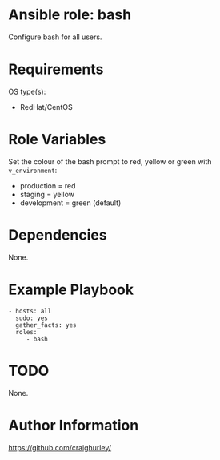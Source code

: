 # Ansible role: bash

Configure bash for all users.

# Requirements

OS type(s):
- RedHat/CentOS

# Role Variables

Set the colour of the bash prompt to red, yellow or green with `v_environment`:

- production = red
- staging = yellow
- development = green (default)

# Dependencies

None.

# Example Playbook

    - hosts: all
      sudo: yes
      gather_facts: yes
      roles:
         - bash

# TODO

None.

# Author Information

https://github.com/craighurley/
